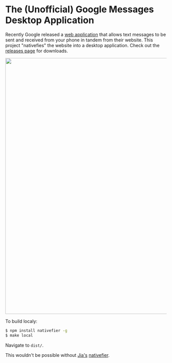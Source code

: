 # The (Unofficial) Google Messages Desktop Application

Recently Google released a [web application](https://messages.android.com/) that allows text messages to be sent and received from your phone in tandem from their website.
This project "nativefies" the website into a desktop application. Check out the [releases page](https://github.com/maxchehab/Unofficial-Google-Messages-Desktop-App/releases) for downloads.

<p align="center">
  <img src="https://raw.githubusercontent.com/maxchehab/Unofficial-Google-Messages-Desktop-App/master/assets/demo.png" width="800px" />
</p>

To build localy:

```bash
$ npm install nativefier -g
$ make local
```

Navigate to `dist/`.

This wouldn't be possible without [Jia's](https://github.com/jiahaog) [nativefier](https://github.com/jiahaog/nativefier).
